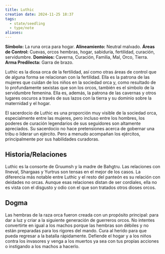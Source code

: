 ```yaml
---
title: Luthic
creation date: 2024-11-25 18:37
tags:
  - state/seedling
  - type/note
aliases:
---
```

**Símbolo:** La runa orca para hogar.
**Alineamiento:** Neutral malvado.
**Áreas de Control:** Cuevas, orcos hembras, hogar, sabiduría, fertilidad, curación, servidumbre.
**Dominios:** Caverna, Curación, Familia, Mal, Orco, Tierra.
**Arma Predilecta:** Garra de brazo.

Luthic es la diosa orca de la fertilidad, así como otras áreas de control que de alguna forma se relacionan con la fertilidad. Ella es la patrona de las mujeres que cuidan de los niños en la sociedad orca y, como resultado de lo profundamente sexistas que son los orcos, también es el símbolo de la servidumbre femenina. Ella es, además, la patrona de las cavernas y otros lugares oscuros a través de sus lazos con la tierra y su dominio sobre la maternidad y el hogar.

El sacerdocio de Luthic es una proporción muy visible de la sociedad orca, especialmente entre las mujeres, pero incluso entre los hombres, los poderes de curación legendarios de sus seguidores son altamente apreciados. Su sacerdocio no hace pretensiones acerca de gobernar una tribu o liderar un ejército. Pero a menudo acompañan los ejércitos, principalmente por sus habilidades curadoras.

## Historia/Relaciones

Luthic es la consorte de Gruumsh y la madre de Bahgtru. Las relaciones con Ilneval, Shargaas y Yurtrus son tensas en el mejor de los casos. La diferencia más notable entre Luthic y el resto del panteón es su relación con deidades no orcas. Aunque esas relaciones distan de ser cordiales, ella no es vista con el disgusto y odio con el que son tratados otros dioses orcos.

## Dogma

Las hembras de la raza orca fueron creada con un propósito principal: para dar a luz y criar a la siguiente generación de guerreros orcos. No intentes convertirte en igual a los machos porque las hembras son débiles y no están preparadas para los rigores del mando. Cura al herido para que pueda regresar a la batalla rápidamente. Defiende el hogar y a los niños contra los invasores y venga a los muertos ya sea con tus propias acciones o instigando a los machos a hacerlo.